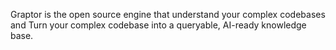 Graptor is the open source engine that understand your complex codebases and Turn your complex codebase into a queryable, AI-ready knowledge base.